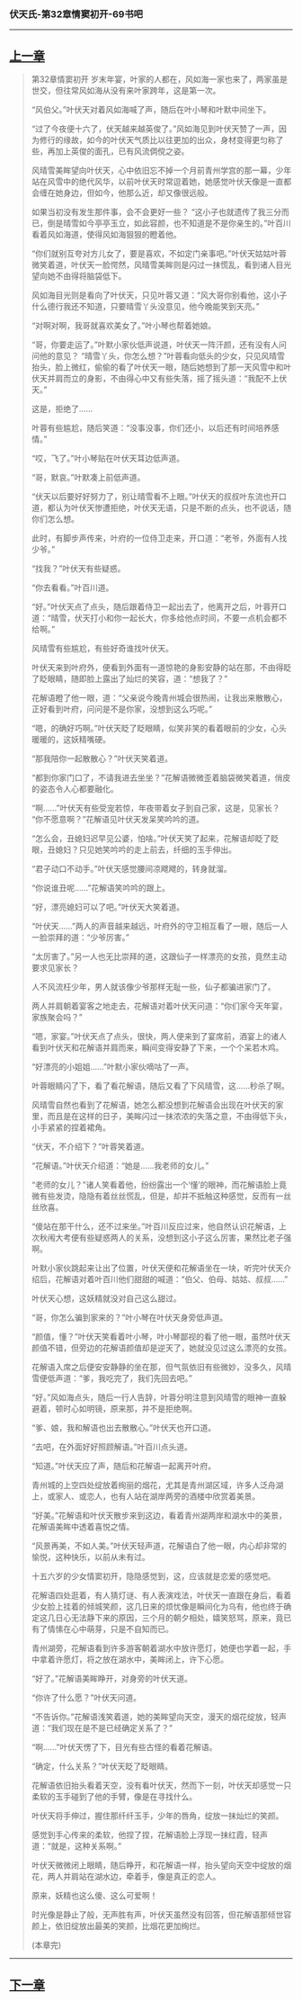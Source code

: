 ### 伏天氏-第32章情窦初开-69书吧

--------
[上一章](./2a17427de499df12df2ed770b2ce15ce.md)
--------


>
>
>
>第32章情窦初开
>岁末年宴，叶家的人都在，风如海一家也来了，两家虽是世交，但往常风如海从没有来叶家跨年，这是第一次。
>
>“风伯父。”叶伏天对着风如海喊了声，随后在叶小琴和叶默中间坐下。
>
>“过了今夜便十六了，伏天越来越英俊了。”风如海见到叶伏天赞了一声，因为修行的缘故，如今的叶伏天气质比以往更加的出众，身材变得更匀称了些，再加上英俊的面孔，已有风流倜傥之姿。
>
>风晴雪美眸望向叶伏天，心中依旧忘不掉一个月前青州学宫的那一幕，少年站在风雪中的绝代风华，以前叶伏天时常逗着她，她感觉叶伏天像是一直都会缠在她身边，但如今，他那么近，却又像很远般。
>
>如果当初没有发生那件事，会不会更好一些？
>“这小子也就遗传了我三分而已，倒是晴雪如今亭亭玉立，如此容颜，也不知道是不是你亲生的。”叶百川看着风如海道，使得风如海狠狠的瞪着他。
>
>“你们就别互夸对方儿女了，要是喜欢，不如定门亲事吧。”叶伏天姑姑叶蓉微笑着道，叶伏天一脸愕然，风晴雪美眸则是闪过一抹慌乱，看到诸人目光望向她不由得将脑袋低下。
>
>风如海目光则是看向了叶伏天，只见叶蓉又道：“风大哥你别看他，这小子什么德行我还不知道，只要晴雪丫头没意见，他今晚能笑到天亮。”
>
>“对啊对啊，我哥就喜欢美女了。”叶小琴也帮着她娘。
>
>“哥，你要走运了。”叶默小家伙低声说道，叶伏天一阵汗颜，还有没有人问问他的意见？
>“晴雪丫头，你怎么想？”叶蓉看向低头的少女，只见风晴雪抬头，脸上微红，偷偷的看了叶伏天一眼，随后她想到了那一天风雪中和叶伏天并肩而立的身影，不由得心中又有些失落，摇了摇头道：“我配不上伏天。”
>
>这是，拒绝了……
>
>叶蓉有些尴尬，随后笑道：“没事没事，你们还小，以后还有时间培养感情。”
>
>“哎，飞了。”叶小琴贴在叶伏天耳边低声道。
>
>“哥，默哀。”叶默凑上前低声道。
>
>“伏天以后要好好努力了，别让晴雪看不上眼。”叶伏天的叔叔叶东流也开口道，都认为叶伏天惨遭拒绝，叶伏天无语，只是不断的点头，也不说话，随你们怎么想。
>
>此时，有脚步声传来，叶府的一位侍卫走来，开口道：“老爷，外面有人找少爷。”
>
>“找我？”叶伏天有些疑惑。
>
>“你去看看。”叶百川道。
>
>“好。”叶伏天点了点头，随后跟着侍卫一起出去了，他离开之后，叶蓉开口道：“晴雪，伏天打小和你一起长大，你多给他点时间，不要一点机会都不给啊。”
>
>风晴雪有些尴尬，有些好奇谁找叶伏天。
>
>叶伏天来到叶府外，便看到外面有一道惊艳的身影安静的站在那，不由得眨了眨眼睛，随即脸上露出了灿烂的笑容，道：“想我了？”
>
>花解语瞪了他一眼，道：“父亲说今晚青州城会很热闹，让我出来散散心，正好看到叶府，问问是不是你家，没想到这么巧呢。”
>
>“嗯，的确好巧啊。”叶伏天眨了眨眼睛，似笑非笑的看着眼前的少女，心头暖暖的，这妖精嘴硬。
>
>“那我陪你一起散散心？”叶伏天笑着道。
>
>“都到你家门口了，不请我进去坐坐？”花解语微微歪着脑袋微笑着道，俏皮的姿态令人心都要融化。
>
>“啊……”叶伏天有些受宠若惊，年夜带着女子到自己家，这是，见家长？
>“你不愿意啊？”花解语见叶伏天发呆笑吟吟的道。
>
>“怎么会，丑媳妇迟早见公婆，怕啥。”叶伏天笑了起来，花解语却眨了眨眼，丑媳妇？只见她笑吟吟的走上前去，纤细的玉手伸出。
>
>“君子动口不动手。”叶伏天感觉腰间凉飕飕的，转身就溜。
>
>“你说谁丑呢……”花解语笑吟吟的跟上。
>
>“好，漂亮媳妇可以了吧。”叶伏天大笑着道。
>
>“叶伏天……”两人的声音越来越远，叶府外的守卫相互看了一眼，随后一人一脸崇拜的道：“少爷厉害。”
>
>“太厉害了。”另一人也无比崇拜的道，这跟仙子一样漂亮的女孩，竟然主动要求见家长？
>
>人不风流枉少年，男人就该像少爷那样无耻一些，仙子都骗进家门了。
>
>两人并肩朝着宴客之地走去，花解语对着叶伏天问道：“你们家今天年宴，家族聚会吗？”
>
>“嗯，家宴。”叶伏天点了点头，很快，两人便来到了宴席前，酒宴上的诸人看到叶伏天和花解语并肩而来，瞬间变得安静了下来，一个个呆若木鸡。
>
>“好漂亮的小姐姐……”叶默小家伙嘀咕了一声。
>
>叶蓉眼睛闪了下，看了看花解语，随后又看了下风晴雪，这……秒杀了啊。
>
>风晴雪自然也看到了花解语，她怎么都没想到花解语会出现在叶伏天的家里，而且是在这样的日子，美眸闪过一抹浓浓的失落之意，不由得低下头，小手紧紧的捏着裙角。
>
>“伏天，不介绍下？”叶蓉笑着道。
>
>“花解语。”叶伏天介绍道：“她是……我老师的女儿。”
>
>“老师的女儿？”诸人笑看着他，纷纷露出一个‘懂’的眼神，而花解语脸上竟微有些发烫，隐隐有着丝丝慌乱，但是，却并不抵触这种感觉，反而有一丝丝欣喜。
>
>“傻站在那干什么，还不过来坐。”叶百川反应过来，他自然认识花解语，上次秋闱大考便有些疑惑两人的关系，没想到这小子这么厉害，果然比老子强啊。
>
>叶默小家伙跳起来让出了位置，叶伏天便和花解语坐在一块，听完叶伏天介绍后，花解语对着叶百川他们甜甜的喊道：“伯父、伯母、姑姑、叔叔……”
>
>叶伏天心想，这妖精就没对自己这么甜过。
>
>“哥，你怎么骗到家来的？”叶小琴在叶伏天身旁低声道。
>
>“颜值，懂？”叶伏天笑看着叶小琴，叶小琴鄙视的看了他一眼，虽然叶伏天颜值不错，但旁边的花解语颜值却是逆天了，她就没见过这么漂亮的女孩。
>
>花解语入席之后便安安静静的坐在那，但气氛依旧有些微妙，没多久，风晴雪便低声道：“爹，我吃完了，我们先回去吧。”
>
>“好。”风如海点头，随后一行人告辞，叶蓉分明注意到风晴雪的眼神一直躲避着，顿时心如明镜，原来那，并不是拒绝啊。
>
>“爹、娘，我和解语也出去散散心。”叶伏天也开口道。
>
>“去吧，在外面好好照顾解语。”叶百川点头道。
>
>“知道。”叶伏天应了声，随后和花解语一起离开叶府。
>
>青州城的上空四处绽放着绚丽的烟花，尤其是青州湖区域，许多人泛舟湖上，或家人、或恋人，也有人站在湖岸两旁的酒楼中欣赏着美景。
>
>“好美。”花解语和叶伏天散步来到这边，看着青州湖两岸和湖水中的美景，花解语美眸中透着喜悦之情。
>
>“风景再美，不如人美。”叶伏天轻声道，花解语白了他一眼，内心却非常的愉悦，这种快乐，以前从未有过。
>
>十五六岁的少女情窦初开，隐隐感觉到，这，应该就是恋爱的感觉吧。
>
>花解语四处逛着，有人猜灯谜、有人表演戏法，叶伏天一直跟在身后，看着少女脸上挂着的倾城笑颜，这几日来的烦忧像是瞬间化为乌有，他也终于确定这几日心无法静下来的原因，三个月的朝夕相处，嬉笑怒骂，原来，竟已有了情愫在心中萌芽，只是不自知而已。
>
>青州湖旁，花解语看到许多游客朝着湖水中放许愿灯，她便也学着一起，手中拿着许愿灯，将之放在湖水中，美眸闭上，许下心愿。
>
>“好了。”花解语美眸睁开，对身旁的叶伏天道。
>
>“你许了什么愿？”叶伏天问道。
>
>“不告诉你。”花解语浅笑着道，她的美眸望向天空，漫天的烟花绽放，轻声道：“我们现在是不是已经确定关系了？”
>
>“啊……”叶伏天愣了下，目光有些古怪的看着花解语。
>
>“确定，什么关系？”叶伏天眨了眨眼睛。
>
>花解语依旧抬头看着天空，没有看叶伏天，然而下一刻，叶伏天却感觉一只柔软的玉手碰到了他的手臂，像是在寻找什么。
>
>叶伏天将手伸过，握住那纤纤玉手，少年的唇角，绽放一抹灿烂的笑颜。
>
>感觉到手心传来的柔软，他捏了捏，花解语脸上浮现一抹红霞，轻声道：“就是，这种关系啊。”
>
>叶伏天微微闭上眼睛，随后睁开，和花解语一样，抬头望向天空中绽放的烟花，两人并肩站在湖水边，牵着手，像是真正的恋人。
>
>原来，妖精也这么傻、这么可爱啊！
>
>时光像是静止了般，无声胜有声，叶伏天虽然没有回答，但花解语那倾世容颜上，依旧绽放出最美的笑颜，比烟花更加绚烂。
>
>(本章完)
>
>

--------
[下一章](./dc05c0d0c461050d86fc3a0013142d25.md)
--------
